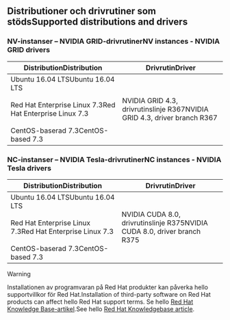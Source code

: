 ## <a name="supported-distributions-and-drivers"></a><span data-ttu-id="b18df-101">Distributioner och drivrutiner som stöds</span><span class="sxs-lookup"><span data-stu-id="b18df-101">Supported distributions and drivers</span></span>


### <a name="nv-instances---nvidia-grid-drivers"></a><span data-ttu-id="b18df-102">NV-instanser – NVIDIA GRID-drivrutiner</span><span class="sxs-lookup"><span data-stu-id="b18df-102">NV instances - NVIDIA GRID drivers</span></span>


| <span data-ttu-id="b18df-103">Distribution</span><span class="sxs-lookup"><span data-stu-id="b18df-103">Distribution</span></span> | <span data-ttu-id="b18df-104">Drivrutin</span><span class="sxs-lookup"><span data-stu-id="b18df-104">Driver</span></span> |
| --- | --- | 
| <span data-ttu-id="b18df-105">Ubuntu 16.04 LTS</span><span class="sxs-lookup"><span data-stu-id="b18df-105">Ubuntu 16.04 LTS</span></span><br/><br/><span data-ttu-id="b18df-106">Red Hat Enterprise Linux 7.3</span><span class="sxs-lookup"><span data-stu-id="b18df-106">Red Hat Enterprise Linux 7.3</span></span><br/><br/><span data-ttu-id="b18df-107">CentOS-baserad 7.3</span><span class="sxs-lookup"><span data-stu-id="b18df-107">CentOS-based 7.3</span></span> | <span data-ttu-id="b18df-108">NVIDIA GRID 4.3, drivrutinslinje R367</span><span class="sxs-lookup"><span data-stu-id="b18df-108">NVIDIA GRID 4.3, driver branch R367</span></span>|

### <a name="nc-instances---nvidia-tesla-drivers"></a><span data-ttu-id="b18df-109">NC-instanser – NVIDIA Tesla-drivrutiner</span><span class="sxs-lookup"><span data-stu-id="b18df-109">NC instances - NVIDIA Tesla drivers</span></span>
| <span data-ttu-id="b18df-110">Distribution</span><span class="sxs-lookup"><span data-stu-id="b18df-110">Distribution</span></span> | <span data-ttu-id="b18df-111">Drivrutin</span><span class="sxs-lookup"><span data-stu-id="b18df-111">Driver</span></span> |
| --- | --- | 
| <span data-ttu-id="b18df-112">Ubuntu 16.04 LTS</span><span class="sxs-lookup"><span data-stu-id="b18df-112">Ubuntu 16.04 LTS</span></span><br/><br/> <span data-ttu-id="b18df-113">Red Hat Enterprise Linux 7.3</span><span class="sxs-lookup"><span data-stu-id="b18df-113">Red Hat Enterprise Linux 7.3</span></span><br/><br/> <span data-ttu-id="b18df-114">CentOS-baserad 7.3</span><span class="sxs-lookup"><span data-stu-id="b18df-114">CentOS-based 7.3</span></span> | <span data-ttu-id="b18df-115">NVIDIA CUDA 8.0, drivrutinslinje R375</span><span class="sxs-lookup"><span data-stu-id="b18df-115">NVIDIA CUDA 8.0, driver branch R375</span></span> |



> [!WARNING] 
> <span data-ttu-id="b18df-116">Installationen av programvaran på Red Hat produkter kan påverka hello supportvillkor för Red Hat.</span><span class="sxs-lookup"><span data-stu-id="b18df-116">Installation of third-party software on Red Hat products can affect hello Red Hat support terms.</span></span> <span data-ttu-id="b18df-117">Se hello [Red Hat Knowledge Base-artikel](https://access.redhat.com/articles/1067).</span><span class="sxs-lookup"><span data-stu-id="b18df-117">See hello [Red Hat Knowledgebase article](https://access.redhat.com/articles/1067).</span></span>
>
